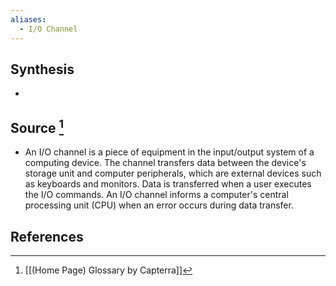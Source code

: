```yaml
---
aliases:
  - I/O Channel
---
```

## Synthesis
- 
## Source [^1]
- An I/O channel is a piece of equipment in the input/output system of a computing device. The channel transfers data between the device's storage unit and computer peripherals, which are external devices such as keyboards and monitors. Data is transferred when a user executes the I/O commands. An I/O channel informs a computer's central processing unit (CPU) when an error occurs during data transfer.
## References

[^1]: [[(Home Page) Glossary by Capterra]]